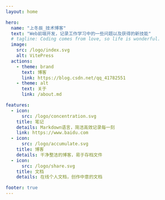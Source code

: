 ```yaml
---
layout: home

hero:
  name: "上冬辰_技术博客"
  text: "Web前端开发，记录工作学习中的一些问题以及获得的新技能"
  # tagline: Coding comes from love, so life is wonderful.
  image:
    src: /logo/index.svg
    alt: VitePress
  actions:
    - theme: brand
      text: 博客
      link: https://blog.csdn.net/qq_41782551
    - theme: alt
      text: 关于
      link: /about.md

features:
  - icon: 
      src: /logo/concentration.svg
    title: 笔记
    details: Markdown语言，简洁高效记录每一刻
    link: https://www.baidu.com
  - icon:
      src: /logo/accumulate.svg
    title: 博客
    details: 干净整洁的博客，易于存档文件
  - icon:
      src: /logo/share.svg
    title: 文档
    details: 在线个人文档，创作中意的文档

footer: true
---
```

<style>
:root {
  --vp-home-hero-name-color: transparent;
  --vp-home-hero-name-background: -webkit-linear-gradient(
    315deg,
    #3b71f2 25%,
    #90c3f8
  );

  --vp-home-hero-image-background-image: linear-gradient(
    -45deg,
    #3b71f2 50%,
    #90c3f8 50%
  );
  --vp-home-hero-image-filter: blur(40px);
  /* 1.0.0-beta.7 及以前版本配色方案 */
  --vp-c-brand: var(--vp-c-green);
  --vp-c-brand-light: var(--vp-c-green-light);
  --vp-c-brand-lighter: var(--vp-c-green-lighter);
  --vp-c-brand-lightest: var(--vp-c-green-lightest);
  --vp-c-brand-dark: var(--vp-c-green-dark);
  --vp-c-brand-darker: var(--vp-c-green-darker);
  --vp-c-brand-darkest: var(--vp-c-green-darkest);
  --vp-c-brand-dimm-1: var(--vp-c-green-dimm-1);
  --vp-c-brand-dimm-2: var(--vp-c-green-dimm-2);
  --vp-c-brand-dimm-3: var(--vp-c-green-dimm-3);
}

@media (min-width: 640px) {
  :root {
    --vp-home-hero-image-filter: blur(56px);
  }
}

@media (min-width: 960px) {
  :root {
    --vp-home-hero-image-filter: blur(72px);
  }
}
</style>
